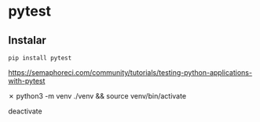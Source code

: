 # pytest

## Instalar
    pip install pytest


https://semaphoreci.com/community/tutorials/testing-python-applications-with-pytest


✗ python3 -m venv ./venv && source venv/bin/activate

deactivate